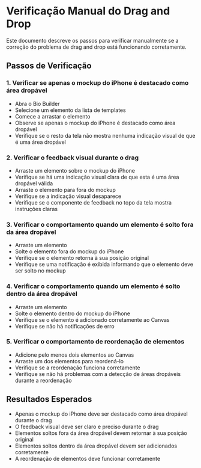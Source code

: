 # Verificação Manual do Drag and Drop

Este documento descreve os passos para verificar manualmente se a correção do problema de drag and drop está funcionando corretamente.

## Passos de Verificação

### 1. Verificar se apenas o mockup do iPhone é destacado como área dropável

- Abra o Bio Builder
- Selecione um elemento da lista de templates
- Comece a arrastar o elemento
- Observe se apenas o mockup do iPhone é destacado como área dropável
- Verifique se o resto da tela não mostra nenhuma indicação visual de que é uma área dropável

### 2. Verificar o feedback visual durante o drag

- Arraste um elemento sobre o mockup do iPhone
- Verifique se há uma indicação visual clara de que esta é uma área dropável válida
- Arraste o elemento para fora do mockup
- Verifique se a indicação visual desaparece
- Verifique se o componente de feedback no topo da tela mostra instruções claras

### 3. Verificar o comportamento quando um elemento é solto fora da área dropável

- Arraste um elemento
- Solte o elemento fora do mockup do iPhone
- Verifique se o elemento retorna à sua posição original
- Verifique se uma notificação é exibida informando que o elemento deve ser solto no mockup

### 4. Verificar o comportamento quando um elemento é solto dentro da área dropável

- Arraste um elemento
- Solte o elemento dentro do mockup do iPhone
- Verifique se o elemento é adicionado corretamente ao Canvas
- Verifique se não há notificações de erro

### 5. Verificar o comportamento de reordenação de elementos

- Adicione pelo menos dois elementos ao Canvas
- Arraste um dos elementos para reordená-lo
- Verifique se a reordenação funciona corretamente
- Verifique se não há problemas com a detecção de áreas dropáveis durante a reordenação

## Resultados Esperados

- Apenas o mockup do iPhone deve ser destacado como área dropável durante o drag
- O feedback visual deve ser claro e preciso durante o drag
- Elementos soltos fora da área dropável devem retornar à sua posição original
- Elementos soltos dentro da área dropável devem ser adicionados corretamente
- A reordenação de elementos deve funcionar corretamente
